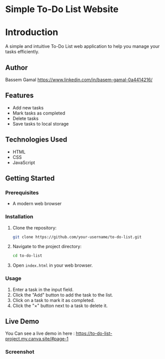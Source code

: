 # Simple To-Do List Website

# Introduction
A simple and intuitive To-Do List web application to help you manage your tasks efficiently.

## Author
Bassem Gamal 
https://www.linkedin.com/in/basem-gamal-0a4414216/

## Features

- Add new tasks
- Mark tasks as completed
- Delete tasks
- Save tasks to local storage

## Technologies Used

- HTML
- CSS
- JavaScript

## Getting Started

### Prerequisites

- A modern web browser

### Installation

1. Clone the repository:
    ```sh
    git clone https://github.com/your-username/to-do-list.git
    ```
2. Navigate to the project directory:
    ```sh
    cd to-do-list
    ```
3. Open `index.html` in your web browser.

### Usage

1. Enter a task in the input field.
2. Click the "Add" button to add the task to the list.
3. Click on a task to mark it as completed.
4. Click the "×" button next to a task to delete it.

## Live Demo

You Can see a live demo in here : https://to-do-list-project.my.canva.site/#page-1

### Screenshot 

